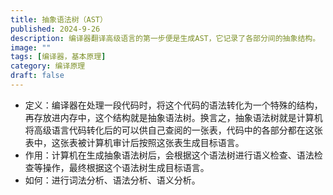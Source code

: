 ```yaml
---
title: 抽象语法树（AST）
published: 2024-9-26
description: 编译器翻译高级语言的第一步便是生成AST，它记录了各部分间的抽象结构。
image: ""
tags: [编译器，基本原理]
category: 编译原理
draft: false
---
```





- 定义：编译器在处理一段代码时，将这个代码的语法转化为一个特殊的结构，再存放进内存中，这个结构就是抽象语法树。换言之，抽象语法树就是计算机将高级语言代码转化后的可以供自己查阅的一张表，代码中的各部分都在这张表中，这张表被计算机审计后按照这张表生成目标语言。
- 作用：计算机在生成抽象语法树后，会根据这个语法树进行语义检查、语法检查等操作，最终根据这个语法树生成目标语言。
- 如何：进行词法分析、语法分析、语义分析。